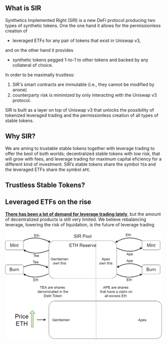 ## What is SIR

Synthetics Implemented Right (SIR) is a new DeFi protocol producing two types of synthetic tokens. One the one hand it allows for the permissionless creation of
- leveraged ETFs for any pair of tokens that exist in Uniswap v3,

and on the other hand it provides
- synthetic tokens pegged 1-to-1 to other tokens and backed by any collateral of choice.

In order to be maximally trustless:
1. SIR's smart contracts are immutable (i.e., they cannot be modified by anone)
2. counterparty risk is minimized by only interacting with the Uniswap v3 protocol.

SIR is built as a layer on top of Uniswap v3 that unlocks the possibility of tokenized leveraged trading and the permissionless creation of all types of stable tokens.


## Why SIR?

We are aming to trustable stable tokens together with leverage trading to offer the best of both worlds; decentralized stable tokens with low risk, that will grow with fees, and leverage trading for maximum capital eficiency for a different kind of investment.
SIR’s stable tokens share the symbol `TEA` and the leveraged ETFs share the symbol `APE`.

## Trustless Stable Tokens?



## Leveraged ETFs on the rise

**[There has been a lot of demand for leverage trading lately](https://finance.yahoo.com/news/ethereum-based-leverage-trading-protocol-162512422.html?guccounter=1)**, but the amount of decentralized products is still very limited.
We believe rebalancing leverage, lowering the risk of liquidation, is the future of leverage trading



![Docs Version Dropdown](/img/intro/pool-diagram.png)